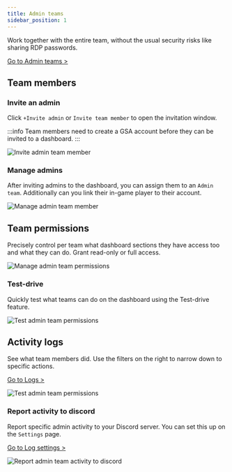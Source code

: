 ```yaml
---
title: Admin teams
sidebar_position: 1
---
```


Work together with the entire team, without the usual security risks like sharing RDP passwords.

[Go to Admin teams >](https://dash.gameserverapp.com/configure/admins)

## Team members

### Invite an admin
Click `+Invite admin` or `Invite team member` to open the invitation window.

:::info
Team members need to create a GSA account before they can be invited to a dashboard.
:::

![Invite admin team member](/img/dashboard/admin_teams/invite_admin.jpg)

### Manage admins
After inviting admins to the dashboard, you can assign them to an `Admin team`. Additionally can you link their in-game player to their account.

![Manage admin team member](/img/dashboard/admin_teams/manage_admins.jpg)

## Team permissions
Precisely control per team what dashboard sections they have access too and what they can do. Grant read-only or full access.

![Manage admin team permissions](/img/dashboard/admin_teams/permissions.jpg)

### Test-drive
Quickly test what teams can do on the dashboard using the Test-drive feature.

![Test admin team permissions](/img/dashboard/admin_teams/permission-test-drive.png)



## Activity logs
See what team members did. Use the filters on the right to narrow down to specific actions.

[Go to Logs >](https://dash.gameserverapp.com/configure/logs)

![Test admin team permissions](/img/dashboard/admin_teams/admin_logs.jpg)

### Report activity to discord
Report specific admin activity to your Discord server. You can set this up on the `Settings` page.

[Go to Log settings >](https://dash.gameserverapp.com/configure/logs/settings)

![Report admin team activity to discord](/img/dashboard/admin_teams/report_activity_to_discord.jpg)